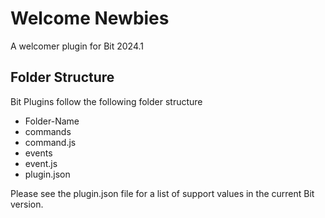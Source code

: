 # Welcome Newbies
A welcomer plugin for Bit 2024.1

## Folder Structure
Bit Plugins follow the following folder structure
- Folder-Name
 - commands
  - command.js
 - events
  - event.js
 - plugin.json

Please see the plugin.json file for a list of support values in the current Bit version.
